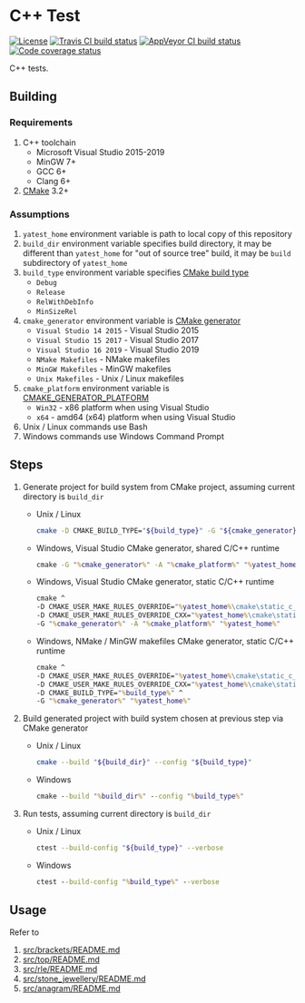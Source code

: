 # C++ Test

[![License](https://img.shields.io/github/license/mabrarov/yatest)](https://github.com/mabrarov/yatest/tree/master/LICENSE)
[![Travis CI build status](https://travis-ci.org/mabrarov/yatest.svg?branch=master)](https://travis-ci.org/mabrarov/yatest)
[![AppVeyor CI build status](https://ci.appveyor.com/api/projects/status/u5b0i7897pmucqi0/branch/master?svg=true)](https://ci.appveyor.com/project/mabrarov/yatest/branch/master)
[![Code coverage status](https://codecov.io/gh/mabrarov/yatest/branch/master/graph/badge.svg)](https://codecov.io/gh/mabrarov/yatest/branch/master)

C++ tests.

## Building

### Requirements

1. C++ toolchain
   * Microsoft Visual Studio 2015-2019
   * MinGW 7+
   * GCC 6+
   * Clang 6+
1. [CMake](https://cmake.org/) 3.2+

### Assumptions

1. `yatest_home` environment variable is path to local copy of this repository
1. `build_dir` environment variable specifies build directory, 
   it may be different than `yatest_home` for "out of source tree" build, 
   it may be `build` subdirectory of `yatest_home`
1. `build_type` environment variable specifies [CMake build type](https://cmake.org/cmake/help/latest/variable/CMAKE_BUILD_TYPE.html)
   * `Debug`
   * `Release`
   * `RelWithDebInfo`
   * `MinSizeRel`
1. `cmake_generator` environment variable is [CMake generator](https://cmake.org/cmake/help/latest/manual/cmake-generators.7.html)
   * `Visual Studio 14 2015` - Visual Studio 2015
   * `Visual Studio 15 2017` - Visual Studio 2017
   * `Visual Studio 16 2019` - Visual Studio 2019
   * `NMake Makefiles` - NMake makefiles
   * `MinGW Makefiles` - MinGW makefiles
   * `Unix Makefiles` - Unix / Linux makefiles
1. `cmake_platform` environment variable is [CMAKE_GENERATOR_PLATFORM](https://cmake.org/cmake/help/latest/variable/CMAKE_GENERATOR_PLATFORM.html)
   * `Win32` - x86 platform when using Visual Studio
   * `x64` - amd64 (x64) platform when using Visual Studio
1. Unix / Linux commands use Bash
1. Windows commands use Windows Command Prompt

## Steps

1. Generate project for build system from CMake project, assuming current directory is `build_dir`

   * Unix / Linux

     ```bash
     cmake -D CMAKE_BUILD_TYPE="${build_type}" -G "${cmake_generator}" "${yatest_home}"
     ```

   * Windows, Visual Studio CMake generator, shared C/C++ runtime

     ```cmd
     cmake -G "%cmake_generator%" -A "%cmake_platform%" "%yatest_home%"
     ```

   * Windows, Visual Studio CMake generator, static C/C++ runtime

     ```cmd
     cmake ^
     -D CMAKE_USER_MAKE_RULES_OVERRIDE="%yatest_home%\cmake\static_c_runtime_overrides.cmake" ^
     -D CMAKE_USER_MAKE_RULES_OVERRIDE_CXX="%yatest_home%\cmake\static_cxx_runtime_overrides.cmake" ^
     -G "%cmake_generator%" -A "%cmake_platform%" "%yatest_home%"
     ```

   * Windows, NMake / MinGW makefiles CMake generator, static C/C++ runtime

     ```cmd
     cmake ^
     -D CMAKE_USER_MAKE_RULES_OVERRIDE="%yatest_home%\cmake\static_c_runtime_overrides.cmake" ^
     -D CMAKE_USER_MAKE_RULES_OVERRIDE_CXX="%yatest_home%\cmake\static_cxx_runtime_overrides.cmake" ^
     -D CMAKE_BUILD_TYPE="%build_type%" ^
     -G "%cmake_generator%" "%yatest_home%"
     ```

1. Build generated project with build system chosen at previous step via CMake generator

   * Unix / Linux

     ```bash
     cmake --build "${build_dir}" --config "${build_type}"
     ```

   * Windows

     ```cmd
     cmake --build "%build_dir%" --config "%build_type%"
     ```

1. Run tests, assuming current directory is `build_dir`

   * Unix / Linux

     ```bash
     ctest --build-config "${build_type}" --verbose
     ```

   * Windows

     ```cmd
     ctest --build-config "%build_type%" --verbose
     ```

## Usage

Refer to

1. [src/brackets/README.md](src/brackets/README.md)
1. [src/top/README.md](src/top/README.md)
1. [src/rle/README.md](src/rle/README.md)
1. [src/stone_jewellery/README.md](src/stone_jewellery/README.md)
1. [src/anagram/README.md](src/anagram/README.md)
